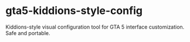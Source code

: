 # gta5-kiddions-style-config
Kiddions-style visual configuration tool for GTA 5 interface customization. Safe and portable.
